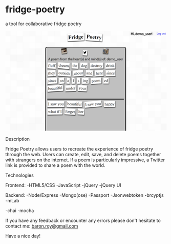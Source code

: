 # fridge-poetry
a tool for collaborative fridge poetry

![Fridge Poetry screenshot](fridge-poetry.png)

Description

Fridge Poetry allows users to recreate the experience of fridge poetry through the web. Users can create, edit, save, and delete poems
together with strangers on the internet. If a poem is particularly impressive, a Twitter link is provided to share a poem with the world.

Technologies

Frontend: 
-HTML5/CSS
-JavaScript
-jQuery
-jQuery UI

Backend:
-Node/Express
-Mongo(ose)
-Passport
-Jsonwebtoken
-brcyptjs
-mLab

-chai
-mocha

If you have any feedback or encounter any errors please don't hesitate to contact me: baron.roy@gmail.com

Have a nice day!
